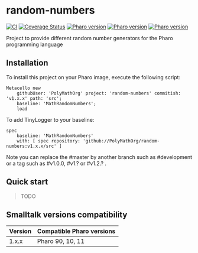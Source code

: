 # random-numbers

[![CI](https://github.com/PolyMathOrg/random-numbers/actions/workflows/continuous.yml/badge.svg)](https://github.com/PolyMathOrg/random-numbers/actions/workflows/continuous.yml)
[![Coverage Status](https://coveralls.io/repos/github/PolyMathOrg/random-numbers/badge.svg?branch=main)](https://coveralls.io/github/PolyMathOrg/random-numbers?branch=main)
[![Pharo version](https://img.shields.io/badge/Pharo-11-%23aac9ff.svg)](https://pharo.org/download)
[![Pharo version](https://img.shields.io/badge/Pharo-10-%23aac9ff.svg)](https://pharo.org/download)
[![Pharo version](https://img.shields.io/badge/Pharo-9-%23aac9ff.svg)](https://pharo.org/download)

Project to provide different random number generators for the Pharo programming language

## Installation

To install this project on your Pharo image, execute the following script: 

```Smalltalk
Metacello new
	githubUser: 'PolyMathOrg' project: 'random-numbers' commitish: 'v1.x.x' path: 'src';
	baseline: 'MathRandomNumbers';
	load
```

To add TinyLogger to your baseline:

```Smalltalk
spec
	baseline: 'MathRandomNumbers'
	with: [ spec repository: 'github://PolyMathOrg/random-numbers:v1.x.x/src' ]
```

Note you can replace the #master by another branch such as #development or a tag such as #v1.0.0, #v1.? or #v1.2.? .

## Quick start

> TODO

## Smalltalk versions compatibility

| Version 	| Compatible Pharo versions    |
|-------------	|------------------------------|
| 1.x.x       	| Pharo 90, 10, 11 |
